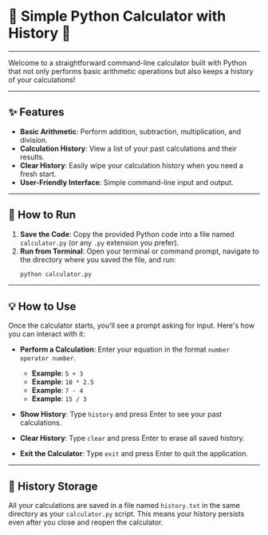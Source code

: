 # 🧮 Simple Python Calculator with History 📝

-----

Welcome to a straightforward command-line calculator built with Python that not only performs basic arithmetic operations but also keeps a history of your calculations\!

-----

## ✨ Features

  * **Basic Arithmetic**: Perform addition, subtraction, multiplication, and division.
  * **Calculation History**: View a list of your past calculations and their results.
  * **Clear History**: Easily wipe your calculation history when you need a fresh start.
  * **User-Friendly Interface**: Simple command-line input and output.

-----

## 🚀 How to Run

1.  **Save the Code**: Copy the provided Python code into a file named `calculator.py` (or any `.py` extension you prefer).
2.  **Run from Terminal**: Open your terminal or command prompt, navigate to the directory where you saved the file, and run:
    ```bash
    python calculator.py
    ```

-----

## 💡 How to Use

Once the calculator starts, you'll see a prompt asking for input. Here's how you can interact with it:

  * **Perform a Calculation**: Enter your equation in the format `number operator number`.

      * **Example**: `5 + 3`
      * **Example**: `10 * 2.5`
      * **Example**: `7 - 4`
      * **Example**: `15 / 3`

  * **Show History**: Type `history` and press Enter to see your past calculations.

  * **Clear History**: Type `clear` and press Enter to erase all saved history.

  * **Exit the Calculator**: Type `exit` and press Enter to quit the application.

-----

## 💾 History Storage

All your calculations are saved in a file named `history.txt` in the same directory as your `calculator.py` script. This means your history persists even after you close and reopen the calculator.
